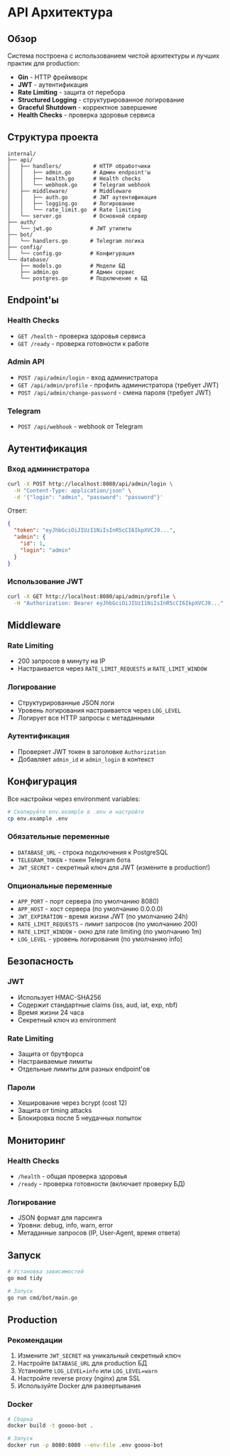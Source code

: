 # API Архитектура

## Обзор

Система построена с использованием чистой архитектуры и лучших практик для production:

- **Gin** - HTTP фреймворк
- **JWT** - аутентификация
- **Rate Limiting** - защита от перебора
- **Structured Logging** - структурированное логирование
- **Graceful Shutdown** - корректное завершение
- **Health Checks** - проверка здоровья сервиса

## Структура проекта

```
internal/
├── api/
│   ├── handlers/          # HTTP обработчики
│   │   ├── admin.go       # Админ endpoint'ы
│   │   ├── health.go      # Health checks
│   │   └── webhook.go     # Telegram webhook
│   ├── middleware/        # Middleware
│   │   ├── auth.go        # JWT аутентификация
│   │   ├── logging.go     # Логирование
│   │   └── rate_limit.go  # Rate limiting
│   └── server.go          # Основной сервер
├── auth/
│   └── jwt.go            # JWT утилиты
├── bot/
│   └── handlers.go       # Telegram логика
├── config/
│   └── config.go         # Конфигурация
└── database/
    ├── models.go         # Модели БД
    ├── admin.go          # Админ сервис
    └── postgres.go       # Подключение к БД
```

## Endpoint'ы

### Health Checks
- `GET /health` - проверка здоровья сервиса
- `GET /ready` - проверка готовности к работе

### Admin API
- `POST /api/admin/login` - вход администратора
- `GET /api/admin/profile` - профиль администратора (требует JWT)
- `POST /api/admin/change-password` - смена пароля (требует JWT)

### Telegram
- `POST /api/webhook` - webhook от Telegram

## Аутентификация

### Вход администратора
```bash
curl -X POST http://localhost:8080/api/admin/login \
  -H "Content-Type: application/json" \
  -d '{"login": "admin", "password": "password"}'
```

Ответ:
```json
{
  "token": "eyJhbGciOiJIUzI1NiIsInR5cCI6IkpXVCJ9...",
  "admin": {
    "id": 1,
    "login": "admin"
  }
}
```

### Использование JWT
```bash
curl -X GET http://localhost:8080/api/admin/profile \
  -H "Authorization: Bearer eyJhbGciOiJIUzI1NiIsInR5cCI6IkpXVCJ9..."
```

## Middleware

### Rate Limiting
- 200 запросов в минуту на IP
- Настраивается через `RATE_LIMIT_REQUESTS` и `RATE_LIMIT_WINDOW`

### Логирование
- Структурированные JSON логи
- Уровень логирования настраивается через `LOG_LEVEL`
- Логирует все HTTP запросы с метаданными

### Аутентификация
- Проверяет JWT токен в заголовке `Authorization`
- Добавляет `admin_id` и `admin_login` в контекст

## Конфигурация

Все настройки через environment variables:

```bash
# Скопируйте env.example в .env и настройте
cp env.example .env
```

### Обязательные переменные
- `DATABASE_URL` - строка подключения к PostgreSQL
- `TELEGRAM_TOKEN` - токен Telegram бота
- `JWT_SECRET` - секретный ключ для JWT (измените в production!)

### Опциональные переменные
- `APP_PORT` - порт сервера (по умолчанию 8080)
- `APP_HOST` - хост сервера (по умолчанию 0.0.0.0)
- `JWT_EXPIRATION` - время жизни JWT (по умолчанию 24h)
- `RATE_LIMIT_REQUESTS` - лимит запросов (по умолчанию 200)
- `RATE_LIMIT_WINDOW` - окно для rate limiting (по умолчанию 1m)
- `LOG_LEVEL` - уровень логирования (по умолчанию info)

## Безопасность

### JWT
- Использует HMAC-SHA256
- Содержит стандартные claims (iss, aud, iat, exp, nbf)
- Время жизни 24 часа
- Секретный ключ из environment

### Rate Limiting
- Защита от брутфорса
- Настраиваемые лимиты
- Отдельные лимиты для разных endpoint'ов

### Пароли
- Хеширование через bcrypt (cost 12)
- Защита от timing attacks
- Блокировка после 5 неудачных попыток

## Мониторинг

### Health Checks
- `/health` - общая проверка здоровья
- `/ready` - проверка готовности (включает проверку БД)

### Логирование
- JSON формат для парсинга
- Уровни: debug, info, warn, error
- Метаданные запросов (IP, User-Agent, время ответа)

## Запуск

```bash
# Установка зависимостей
go mod tidy

# Запуск
go run cmd/bot/main.go
```

## Production

### Рекомендации
1. Измените `JWT_SECRET` на уникальный секретный ключ
2. Настройте `DATABASE_URL` для production БД
3. Установите `LOG_LEVEL=info` или `LOG_LEVEL=warn`
4. Настройте reverse proxy (nginx) для SSL
5. Используйте Docker для развертывания

### Docker
```bash
# Сборка
docker build -t goooo-bot .

# Запуск
docker run -p 8080:8080 --env-file .env goooo-bot
``` 